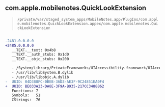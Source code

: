 ## com.apple.mobilenotes.QuickLookExtension

> `/private/var/staged_system_apps/MobileNotes.app/PlugIns/com.apple.mobilenotes.QuickLookExtension.appex/com.apple.mobilenotes.QuickLookExtension`

```diff

-2481.0.0.0.0
+2485.0.0.0.0
   __TEXT.__text: 0x4b8
   __TEXT.__auth_stubs: 0x1d0
   __TEXT.__objc_stubs: 0x200

   - /System/Library/PrivateFrameworks/UIAccessibility.framework/UIAccessibility
   - /usr/lib/libSystem.B.dylib
   - /usr/lib/libobjc.A.dylib
-  UUID: 04D3B8FC-0BEB-36D3-AE3F-9C24851EA0F4
+  UUID: BE033A23-DA8E-3F9A-B935-217CC3488862
   Functions: 7
   Symbols:   51
   CStrings:  76

```
